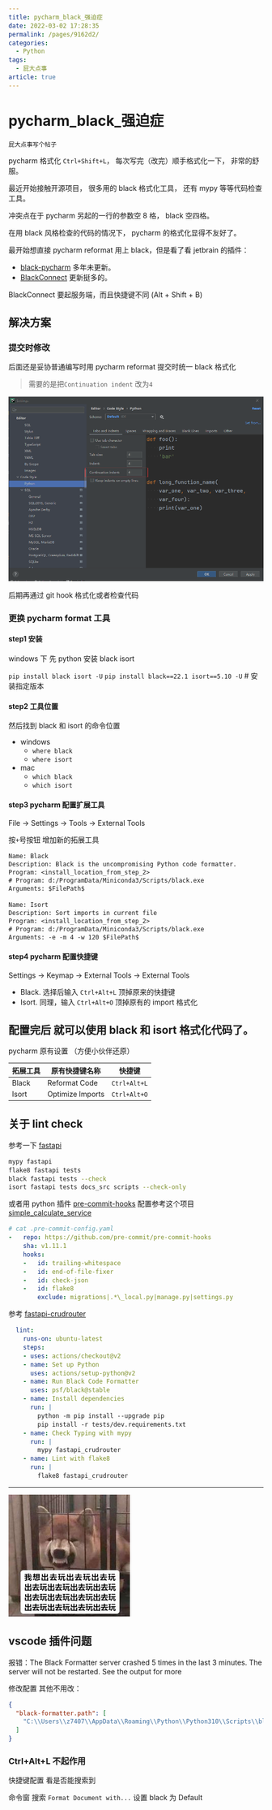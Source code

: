 ```yaml
---
title: pycharm_black_强迫症
date: 2022-03-02 17:28:35
permalink: /pages/9162d2/
categories: 
  - Python
tags: 
  - 屁大点事
article: true
---
```

# pycharm_black_强迫症

`屁大点事写个帖子`

pycharm 格式化 `Ctrl+Shift+L`，
每次写完（改完）顺手格式化一下，
非常的舒服。

最近开始接触开源项目，
很多用的 black 格式化工具，
还有 mypy 等等代码检查工具。

冲突点在于 pycharm 另起的一行的参数空 8 格，
black 空四格。

在用 black 风格检查的代码的情况下，
pycharm 的格式化显得不友好了。

最开始想直接 pycharm reformat 用上 black，但是看了看 jetbrain 的插件：

- [black-pycharm](https://plugins.jetbrains.com/plugin/10563-black-pycharm) 多年未更新。
- [BlackConnect](https://plugins.jetbrains.com/plugin/14321-blackconnect) 更新挺多的。

BlackConnect 要起服务端，而且快捷键不同 (Alt + Shift + B)

## 解决方案

### 提交时修改

后面还是妥协普通编写时用 pycharm reformat
提交时统一 black 格式化

> 需要的是把`Continuation indent` 改为`4`

![](../images/2021-06-07-16-37-02.png)

后期再通过 git hook 格式化或者检查代码

### 更换 pycharm format 工具

#### step1 安装

windows 下 先 python 安装 black isort

`pip install black isort -U`
`pip install black==22.1 isort==5.10 -U`  # 安装指定版本

#### step2 工具位置

然后找到 black 和 isort 的命令位置

- windows
  - `where black`
  - `where isort`
- mac
  - `which black`
  - `which isort`

#### step3 pycharm 配置扩展工具

File -> Settings -> Tools -> External Tools

按`+`号按钮 增加新的拓展工具

``` text
Name: Black
Description: Black is the uncompromising Python code formatter.
Program: <install_location_from_step_2>
# Program: d:/ProgramData/Miniconda3/Scripts/black.exe
Arguments: $FilePath$

Name: Isort
Description: Sort imports in current file
Program: <install_location_from_step_2>
# Program: d:/ProgramData/Miniconda3/Scripts/black.exe
Arguments: -e -m 4 -w 120 $FilePath$
```

#### step4 pycharm 配置快捷键

 Settings -> Keymap -> External Tools -> External Tools

- Black. 选择后输入 `Ctrl+Alt+L` 顶掉原来的快捷键
- Isort. 同理，输入  `Ctrl+Alt+O` 顶掉原有的 import 格式化

配置完后 就可以使用 black 和 isort 格式化代码了。
---

pycharm 原有设置 （方便小伙伴还原）

| 拓展工具 | 原有快捷键名称   | 快捷键       |
| -------- | ---------------- | ------------ |
| Black    | Reformat Code    | `Ctrl+Alt+L` |
| Isort    | Optimize Imports | `Ctrl+Alt+O` |

## 关于 lint check

参考一下 [fastapi](https://github.com/tiangolo/fastapi.git)

``` bash
mypy fastapi
flake8 fastapi tests
black fastapi tests --check
isort fastapi tests docs_src scripts --check-only
```

或者用 python 插件 [pre-commit-hooks](https://github.com/harvardfly/simple_calculate_service/blob/master/.pre-commit-config.yaml)
配置参考这个项目 [simple_calculate_service](https://github.com/harvardfly/simple_calculate_service/blob/master/.pre-commit-config.yaml)

``` yaml
# cat .pre-commit-config.yaml
-   repo: https://github.com/pre-commit/pre-commit-hooks
    sha: v1.11.1
    hooks:
    -   id: trailing-whitespace
    -   id: end-of-file-fixer
    -   id: check-json
    -   id: flake8
        exclude: migrations|.*\_local.py|manage.py|settings.py
```

参考 [fastapi-crudrouter](https://github.com/awtkns/fastapi-crudrouter)

``` yaml
  lint:
    runs-on: ubuntu-latest
    steps:
    - uses: actions/checkout@v2
    - name: Set up Python
      uses: actions/setup-python@v2
    - name: Run Black Code Formatter
      uses: psf/black@stable
    - name: Install dependencies
      run: |
        python -m pip install --upgrade pip
        pip install -r tests/dev.requirements.txt
    - name: Check Typing with mypy
      run: |
        mypy fastapi_crudrouter
    - name: Lint with flake8
      run: |
        flake8 fastapi_crudrouter
```

---

![](../images/2021-06-07-16-40-22.png)

## vscode 插件问题

报错：The Black Formatter server crashed 5 times in the last 3 minutes. The server will not be restarted. See the output for more

修改配置 其他不用改：

```json
{
  "black-formatter.path": [
    "C:\\Users\\z7407\\AppData\\Roaming\\Python\\Python310\\Scripts\\black.exe"
  ]
}
```

### Ctrl+Alt+L 不起作用

快捷键配置  看是否能搜索到

命令窗 搜索 `Format Document with...` 设置 black 为 Default
